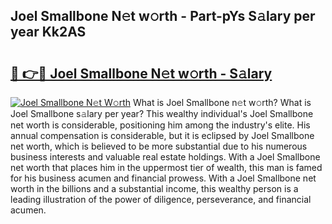 ## Joel Smallbone N𝚎t w𝚘rth - Part-pYs S𝚊lary per year Kk2AS

# <h2><a href="http://gc1kwiw.nevu.top/?p=Joel+Smallbone">🔗 👉🔴 Joel Smallbone N𝚎t w𝚘rth - S𝚊lary</a></h2>

[![Joel Smallbone N𝚎t W𝚘rth](https://i.imgur.com/Oavwk0R.jpeg)](http://gc1kwiw.nevu.top/?p=Joel+Smallbone)
What is Joel Smallbone n𝚎t w𝚘rth? What is Joel Smallbone s𝚊lary per year?
This wealthy individual's Joel Smallbone net worth is considerable, positioning him among the industry's elite. His annual compensation is considerable, but it is eclipsed by Joel Smallbone net worth, which is believed to be more substantial due to his numerous business interests and valuable real estate holdings. With a Joel Smallbone net worth that places him in the uppermost tier of wealth, this man is famed for his business acumen and financial prowess. With a Joel Smallbone net worth in the billions and a substantial income, this wealthy person is a leading illustration of the power of diligence, perseverance, and financial acumen.
